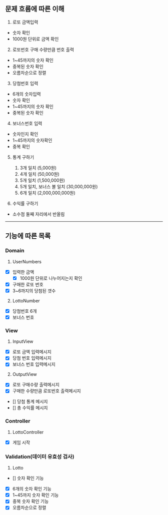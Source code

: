 ## 문제 흐름에 따른 이해

1. 로또 금액입력
  - 숫자 확인
  - 1000원 단위로 금액 확인

2. 로또번호 구매 수량만큼 번호 출력
  - 1~45까지의 숫자 확인
  - 중복된 숫자 확인
  - 오름차순으로 정렬

3. 당첨번호 입력
  - 6개의 숫자입력
  - 숫자 확인
  - 1~45까지의 숫자 확인
  - 중복된 숫자 확인

4. 보너스번호 입력
  - 숫자인지 확인
  - 1~45까지의 숫자확인
  - 중복 확인

5. 통계 구하기
   1) 3개 일치 (5,000원)
   2) 4개 일치 (50,000원)
   3) 5개 일치 (1,500,000원)
   4) 5개 일치, 보너스 볼 일치 (30,000,000원)
   5) 6개 일치 (2,000,000,000원)

6. 수익률 구하기
  - 소수점 둘째 자리에서 반올림

---

## 기능에 따른 목록

### Domain
1. UserNumbers
- [x] 입력한 금액
  - [x] 1000원 단위로 나누어지는지 확인
- [x] 구매한 로또 번호
- [x] 3~6까지의 당첨된 갯수

2. LottoNumber
- [x] 당첨번호 6개
- [x] 보너스 번호

### View
1. InputView
- [x] 로또 금액 입력메시지
- [x] 당첨 번호 입력메시지
- [x] 보너스 번호 입력메시지

2. OutputView
- [x] 로또 구매수량 출력메시지
- [x] 구매한 수량만큼 로또번호 출력메시지
- [] 당첨 통계 메시지
- [] 총 수익률 메시지

### Controller
1. LottoController
- [x] 게임 시작 

### Validation(데이터 유효성 검사)
1. Lotto
- [] 숫자 확인 기능
- [x] 6개의 숫자 확인 기능
- [x] 1~45까지 숫자 확인 기능
- [x] 중복 숫자 확인 기능
- [x] 오름차순으로 정렬